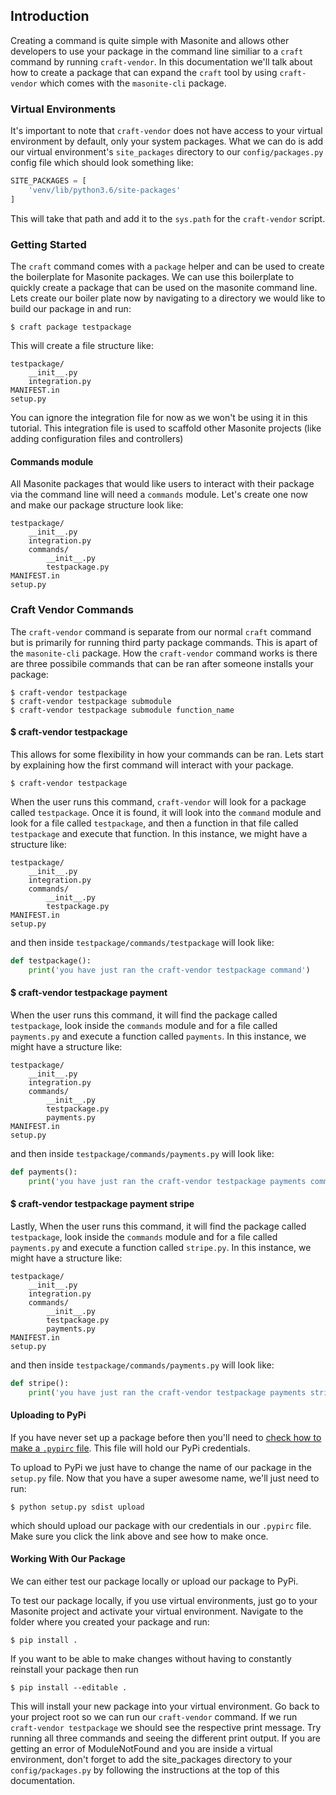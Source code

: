 ## Introduction

Creating a command is quite simple with Masonite and allows other developers to use your package in the command line similiar to a `craft` command by running `craft-vendor`. In this documentation we'll talk about how to create a package that can expand the `craft` tool by using `craft-vendor` which comes with the `masonite-cli` package.

### Virtual Environments

It's important to note that `craft-vendor` does not have access to your virtual environment by default, only your system packages. What we can do is add our virtual environment's `site_packages` directory to our `config/packages.py` config file which should look something like:

```python
SITE_PACKAGES = [
    'venv/lib/python3.6/site-packages'
]
```

This will take that path and add it to the `sys.path` for the `craft-vendor` script.

### Getting Started

The `craft` command comes with a `package` helper and can be used to create the boilerplate for Masonite packages. We can use this boilerplate to quickly create a package that can be used on the masonite command line. Lets create our boiler plate now by navigating to a directory we would like to build our package in and run:

    $ craft package testpackage

This will create a file structure like:

```
testpackage/
    __init__.py
    integration.py
MANIFEST.in
setup.py
```

You can ignore the integration file for now as we won't be using it in this tutorial. This integration file is used to scaffold other Masonite projects (like adding configuration files and controllers)

#### Commands module

All Masonite packages that would like users to interact with their package via the command line will need a `commands` module. Let's create one now and make our package structure look like:

```
testpackage/
    __init__.py
    integration.py
    commands/
        __init__.py
        testpackage.py
MANIFEST.in
setup.py
```
 
### Craft Vendor Commands

The `craft-vendor` command is separate from our normal `craft` command but is primarily for running third party package commands. This is apart of the `masonite-cli` package. How the `craft-vendor` command works is there are three possibile commands that can be ran after someone installs your package:

    $ craft-vendor testpackage
    $ craft-vendor testpackage submodule
    $ craft-vendor testpackage submodule function_name

#### $ craft-vendor testpackage

This allows for some flexibility in how your commands can be ran. Lets start by explaining how the first command will interact with your package.

    $ craft-vendor testpackage

When the user runs this command, `craft-vendor` will look for a package called `testpackage`. Once it is found, it will look into the `command` module and look for a file called `testpackage`, and then a function in that file called `testpackage` and execute that function. In this instance, we might have a structure like:

```
testpackage/
    __init__.py
    integration.py
    commands/
        __init__.py
        testpackage.py
MANIFEST.in
setup.py
```

and then inside `testpackage/commands/testpackage` will look like:

```python
def testpackage():
    print('you have just ran the craft-vendor testpackage command')
```

#### $ craft-vendor testpackage payment

When the user runs this command, it will find the package called `testpackage`, look inside the `commands` module and for a file called `payments.py` and execute a function called `payments`. In this instance, we might have a structure like:

```
testpackage/
    __init__.py
    integration.py
    commands/
        __init__.py
        testpackage.py
        payments.py
MANIFEST.in
setup.py
```

and then inside `testpackage/commands/payments.py` will look like:

```python
def payments():
    print('you have just ran the craft-vendor testpackage payments command')
```

#### $ craft-vendor testpackage payment stripe

Lastly, When the user runs this command, it will find the package called `testpackage`, look inside the `commands` module and for a file called `payments.py` and execute a function called `stripe.py`. In this instance, we might have a structure like:

```
testpackage/
    __init__.py
    integration.py
    commands/
        __init__.py
        testpackage.py
        payments.py
MANIFEST.in
setup.py
```

and then inside `testpackage/commands/payments.py` will look like:

```python
def stripe():
    print('you have just ran the craft-vendor testpackage payments stripe command')
```

#### Uploading to PyPi

If you have never set up a package before then you'll need to [check how to make a `.pypirc` file](http://peterdowns.com/posts/first-time-with-pypi.html). This file will hold our PyPi credentials. 

To upload to PyPi we just have to change the name of our package in the `setup.py` file. Now that you have a super awesome name, we'll just need to run:

    $ python setup.py sdist upload

which should upload our package with our credentials in our `.pypirc` file. Make sure you click the link above and see how to make once.

#### Working With Our Package

We can either test our package locally or upload our package to PyPi.

To test our package locally, if you use virtual environments, just go to your Masonite project and activate your virtual environment. Navigate to the folder where you created your package and run:

    $ pip install .

If you want to be able to make changes without having to constantly reinstall your package then run 

    $ pip install --editable .

This will install your new package into your virtual environment. Go back to your project root so we can run our `craft-vendor` command. If we run `craft-vendor testpackage` we should see the respective print message. Try running all three commands and seeing the different print output. If you are getting an error of ModuleNotFound and you are inside a virtual environment, don't forget to add the site_packages directory to your `config/packages.py` by following the instructions at the top of this documentation.


